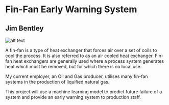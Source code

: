 # Fin-Fan Early Warning System

## Jim Bentley
![alt text](image/Ichthys.jpg "Fin-Fan Early Warning System")

A fin-fan is a type of heat exchanger that forces air over a set of coils to cool the process. It is also referred to as an air cooled heat exchanger. Fin-fan heat exchangers are generally used where a process system generates heat which must be removed, but for which there is no local use.

My current employer, an Oil and Gas producer, utilises many fin-fan systems in the production of liquified natural gas.  

This project will use a machine learning model to predict future failure of a system and provide an early warning system to production staff.

